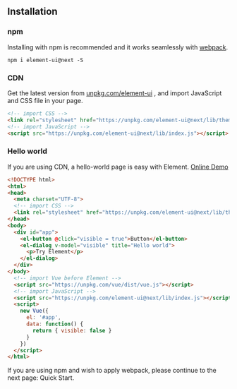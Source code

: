 ## Installation

### npm
Installing with npm is recommended and it works seamlessly with [webpack](https://webpack.js.org/).

```shell
npm i element-ui@next -S
```

### CDN
Get the latest version from [unpkg.com/element-ui](https://unpkg.com/element-ui@next/) , and import JavaScript and CSS file in your page.

```html
<!-- import CSS -->
<link rel="stylesheet" href="https://unpkg.com/element-ui@next/lib/theme-chalk/index.css">
<!-- import JavaScript -->
<script src="https://unpkg.com/element-ui@next/lib/index.js"></script>
```

### Hello world
If you are using CDN, a hello-world page is easy with Element. [Online Demo](https://jsfiddle.net/leopoldthecuber/hzfpyvg6/)

```html
<!DOCTYPE html>
<html>
<head>
  <meta charset="UTF-8">
  <!-- import CSS -->
  <link rel="stylesheet" href="https://unpkg.com/element-ui@next/lib/theme-chalk/index.css">
</head>
<body>
  <div id="app">
    <el-button @click="visible = true">Button</el-button>
    <el-dialog v-model="visible" title="Hello world">
      <p>Try Element</p>
    </el-dialog>
  </div>
</body>
  <!-- import Vue before Element -->
  <script src="https://unpkg.com/vue/dist/vue.js"></script>
  <!-- import JavaScript -->
  <script src="https://unpkg.com/element-ui@next/lib/index.js"></script>
  <script>
    new Vue({
      el: '#app',
      data: function() {
        return { visible: false }
      }
    })
  </script>
</html>
```
If you are using npm and wish to apply webpack, please continue to the next page: Quick Start.
